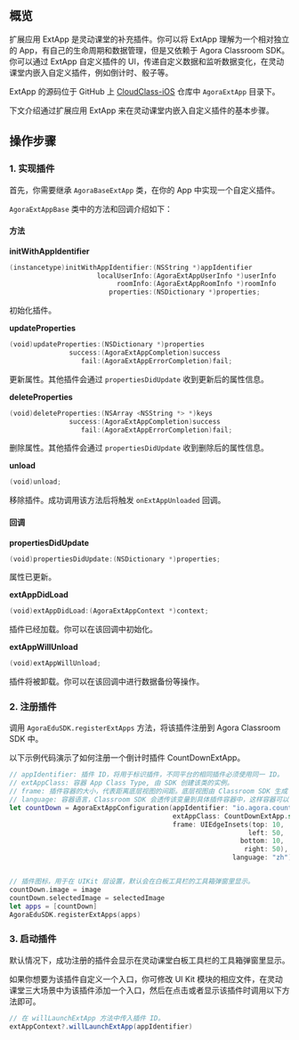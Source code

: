 ## 概览

扩展应用 ExtApp 是灵动课堂的补充插件。你可以将 ExtApp 理解为一个相对独立的 App，有自己的生命周期和数据管理，但是又依赖于 Agora Classroom SDK。你可以通过 ExtApp 自定义插件的 UI，传递自定义数据和监听数据变化，在灵动课堂内嵌入自定义插件，例如倒计时、骰子等。

ExtApp 的源码位于 GitHub 上 [CloudClass-iOS](https://github.com/AgoraIO-Community/CloudClass-iOS) 仓库中 `AgoraExtApp` 目录下。

下文介绍通过扩展应用 ExtApp 来在灵动课堂内嵌入自定义插件的基本步骤。

## 操作步骤

### 1. 实现插件

首先，你需要继承 `AgoraBaseExtApp` 类，在你的 App 中实现一个自定义插件。

`AgoraExtAppBase` 类中的方法和回调介绍如下：

#### 方法

**initWithAppIdentifier**

```swift
(instancetype)initWithAppIdentifier:(NSString *)appIdentifier
                      localUserInfo:(AgoraExtAppUserInfo *)userInfo
                           roomInfo:(AgoraExtAppRoomInfo *)roomInfo
                         properties:(NSDictionary *)properties;
```

初始化插件。

**updateProperties**

```swift
(void)updateProperties:(NSDictionary *)properties
               success:(AgoraExtAppCompletion)success
                  fail:(AgoraExtAppErrorCompletion)fail;
```

更新属性。其他插件会通过 `propertiesDidUpdate` 收到更新后的属性信息。

**deleteProperties**

```swift
(void)deleteProperties:(NSArray <NSString *> *)keys
               success:(AgoraExtAppCompletion)success
                  fail:(AgoraExtAppErrorCompletion)fail;
```

删除属性。其他插件会通过 `propertiesDidUpdate` 收到删除后的属性信息。

**unload**

```swift
(void)unload;
```

移除插件。成功调用该方法后将触发 `onExtAppUnloaded` 回调。

#### 回调

**propertiesDidUpdate**

```swift
(void)propertiesDidUpdate:(NSDictionary *)properties;
```

属性已更新。

**extAppDidLoad**

```swift
(void)extAppDidLoad:(AgoraExtAppContext *)context;
```

插件已经加载。你可以在该回调中初始化。

**extAppWillUnload**

```swift
(void)extAppWillUnload;
```

插件将被卸载。你可以在该回调中进行数据备份等操作。

### 2. 注册插件

调用 `AgoraEduSDK.registerExtApps` 方法，将该插件注册到 Agora Classroom SDK 中。

以下示例代码演示了如何注册一个倒计时插件 CountDownExtApp。

```swift
// appIdentifier: 插件 ID，将用于标识插件，不同平台的相同插件必须使用同一 ID。
// extAppClass: 容器 App Class Type, 由 SDK 创建该类的实例。
// frame: 插件容器的大小，代表距离底层视图的间距。底层视图由 Classroom SDK 生成（不包含安全区域）。
// language: 容器语言，Classroom SDK 会透传该变量到具体插件容器中，这样容器可以自己设置多语言。
let countDown = AgoraExtAppConfiguration(appIdentifier: "io.agora.countdown",
                                         extAppClass: CountDownExtApp.self,
                                         frame: UIEdgeInsets(top: 10,
                                                            left: 50,
                                                          bottom: 10,
                                                           right: 50),
                                                        language: "zh")


// 插件图标，用于在 UIKit 层设置，默认会在白板工具栏的工具箱弹窗里显示。
countDown.image = image
countDown.selectedImage = selectedImage
let apps = [countDown]
AgoraEduSDK.registerExtApps(apps)
```

### 3. 启动插件

默认情况下，成功注册的插件会显示在灵动课堂白板工具栏的工具箱弹窗里显示。

如果你想要为该插件自定义一个入口，你可修改 UI Kit 模块的相应文件，在灵动课堂三大场景中为该插件添加一个入口，然后在点击或者显示该插件时调用以下方法即可。

```java
// 在 willLaunchExtApp 方法中传入插件 ID。
extAppContext?.willLaunchExtApp(appIdentifier)
```